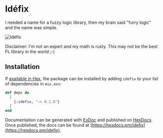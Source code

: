# Idéfix

I needed a name for a fuzzy logic library, then my brain said "furry logic" and the name was
simple.

![Idéfix](https://en.wikipedia.org/wiki/File:Dogmatix.png)

Disclaimer: I'm not an expert and my math is rusty. This may not be the best FL library in
the world ;-)

## Installation

If [available in Hex](https://hex.pm/docs/publish), the package can be installed
by adding `idefix` to your list of dependencies in `mix.exs`:

```elixir
def deps do
  [
    {:idefix, "~> 0.1.0"}
  ]
end
```

Documentation can be generated with [ExDoc](https://github.com/elixir-lang/ex_doc)
and published on [HexDocs](https://hexdocs.pm). Once published, the docs can
be found at [https://hexdocs.pm/idefix](https://hexdocs.pm/idefix).
